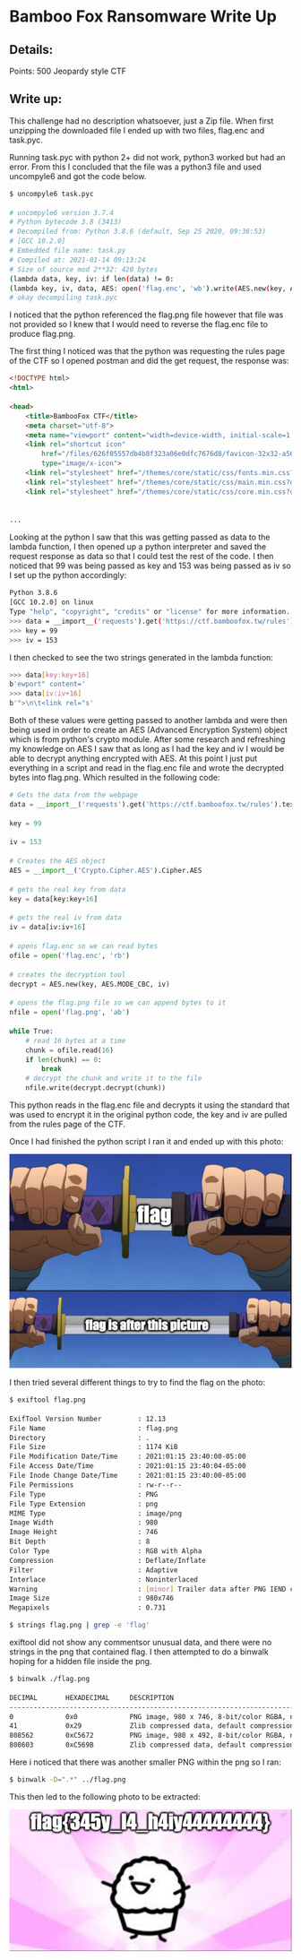 # Bamboo Fox Ransomware Write Up

## Details:
Points: 500
Jeopardy style CTF

## Write up:

This challenge had no description whatsoever, just a Zip file. When first unzipping the downloaded file I ended up with two files, flag.enc and task.pyc. 

Running task.pyc with python 2+ did not work, python3 worked but had an error. From this I concluded that the file was a python3 file and used uncompyle6 and got the code below.

``` bash
$ uncompyle6 task.pyc

# uncompyle6 version 3.7.4
# Python bytecode 3.8 (3413)
# Decompiled from: Python 3.8.6 (default, Sep 25 2020, 09:36:53) 
# [GCC 10.2.0]
# Embedded file name: task.py
# Compiled at: 2021-01-14 09:13:24
# Size of source mod 2**32: 420 bytes
(lambda data, key, iv: if len(data) != 0:
(lambda key, iv, data, AES: open('flag.enc', 'wb').write(AES.new(key, AES.MODE_CBC, iv).encrypt(lambda x: x + b'\x00' * (16 - len(x) % 16)(data))))(data[key:key + 16], data[iv:iv + 16], open('flag.png', 'rb').read(), __import__('Crypto.Cipher.AES').Cipher.AES) # Avoid dead code: lambda fn: __import__('os').remove(fn)('task.py'))(__import__('requests').get('https://ctf.bamboofox.tw/rules').text.encode(), 99, 153)
# okay decompiling task.pyc

```

I noticed that the python referenced the flag.png file however that file was not provided so I knew that I would need to reverse the flag.enc file to produce flag.png.

The first thing I noticed was that the python was requesting the rules page of the CTF so I opened postman and did the get request, the response was:

``` html
<!DOCTYPE html>
<html>

<head>
	<title>BambooFox CTF</title>
	<meta charset="utf-8">
	<meta name="viewport" content="width=device-width, initial-scale=1.0">
	<link rel="shortcut icon"
		href="/files/626f05557db4b8f323a06e0dfc7676d8/favicon-32x32-a56b8e05e1d057431bef7fd212f394a18049e895a4db003909e9448478b8167d.png"
		type="image/x-icon">
	<link rel="stylesheet" href="/themes/core/static/css/fonts.min.css?d=aa35138e">
	<link rel="stylesheet" href="/themes/core/static/css/main.min.css?d=aa35138e">
	<link rel="stylesheet" href="/themes/core/static/css/core.min.css?d=aa35138e">


...
```

Looking at the python I saw that this was getting passed as data to the lambda function, I then opened up a python interpreter and saved the request response as data so that I could test the rest of the code. I then noticed that 99 was being passed as key and 153 was being passed as iv so I set up the python accordingly:

``` bash
Python 3.8.6 
[GCC 10.2.0] on linux
Type "help", "copyright", "credits" or "license" for more information.
>>> data = __import__('requests').get('https://ctf.bamboofox.tw/rules').text.encode()
>>> key = 99
>>> iv = 153

```

I then checked to see the two strings generated in the lambda function:

``` bash
>>> data[key:key+16]
b'ewport" content='
>>> data[iv:iv+16]
b'">\n\t<link rel="s'

```

Both of these values were getting passed to another lambda and were then being used in order to create an AES (Advanced Encryption System) object which is from python's crypto module. After some research and refreshing my knowledge on AES I saw that as long as I had the key and iv I would be able to decrypt anything encrypted with AES. At this point I just put everything in a script and read in the flag.enc file and wrote the decrypted bytes into flag.png. Which resulted in the following code:

``` python
# Gets the data from the webpage
data = __import__('requests').get('https://ctf.bamboofox.tw/rules').text.encode()

key = 99

iv = 153

# Creates the AES object
AES = __import__('Crypto.Cipher.AES').Cipher.AES

# gets the real key from data
key = data[key:key+16]

# gets the real iv from data
iv = data[iv:iv+16]

# opens flag.enc so we can read bytes
ofile = open('flag.enc', 'rb')

# creates the decryption tool 
decrypt = AES.new(key, AES.MODE_CBC, iv)

# opens the flag.png file so we can append bytes to it
nfile = open('flag.png', 'ab')

while True:
	# read 16 bytes at a time
	chunk = ofile.read(16)
	if len(chunk) == 0:
		break
	# decrypt the chunk and write it to the file
	nfile.write(decrypt.decrypt(chunk))

```

This python reads in the flag.enc file and decrypts it using the standard that was used to encrypt it in the original python code, the key and iv are pulled from the rules page of the CTF.

Once I had finished the python script I ran it and ended up with this photo:

![Flag Photo](./Photos/Flag.PNG)

I then tried several different things to try to find the flag on the photo:

``` bash
$ exiftool flag.png     

ExifTool Version Number         : 12.13
File Name                       : flag.png
Directory                       : .
File Size                       : 1174 KiB
File Modification Date/Time     : 2021:01:15 23:40:00-05:00
File Access Date/Time           : 2021:01:15 23:40:04-05:00
File Inode Change Date/Time     : 2021:01:15 23:40:00-05:00
File Permissions                : rw-r--r--
File Type                       : PNG
File Type Extension             : png
MIME Type                       : image/png
Image Width                     : 980
Image Height                    : 746
Bit Depth                       : 8
Color Type                      : RGB with Alpha
Compression                     : Deflate/Inflate
Filter                          : Adaptive
Interlace                       : Noninterlaced
Warning                         : [minor] Trailer data after PNG IEND chunk
Image Size                      : 980x746
Megapixels                      : 0.731

```

``` bash
$ strings flag.png | grep -e 'flag'  


```

exiftool did not show any commentsor unusual data, and there were no strings in the png that contained flag. I then attempted to do a binwalk hoping for a hidden file inside the png.

``` bash
$ binwalk ./flag.png 

DECIMAL       HEXADECIMAL     DESCRIPTION
--------------------------------------------------------------------------------
0             0x0             PNG image, 980 x 746, 8-bit/color RGBA, non-interlaced
41            0x29            Zlib compressed data, default compression
808562        0xC5672         PNG image, 980 x 492, 8-bit/color RGBA, non-interlaced
808603        0xC569B         Zlib compressed data, default compression

```

Here i noticed that there was another smaller PNG within the png so I ran:

``` bash
$ binwalk -D=".*" ../flag.png   
```

This then led to the following photo to be extracted:

![Flag Photo](./Photos/RealFlag.PNG)